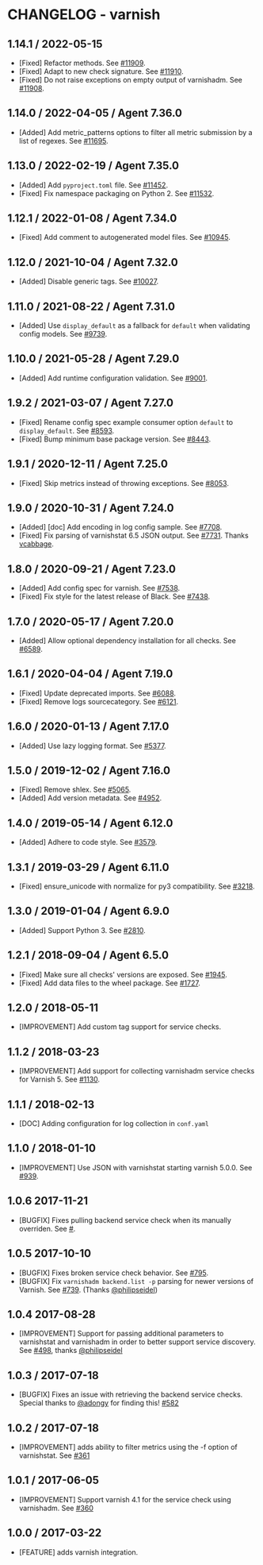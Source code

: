 # CHANGELOG - varnish

## 1.14.1 / 2022-05-15

* [Fixed] Refactor methods. See [#11909](https://github.com/DataDog/integrations-core/pull/11909).
* [Fixed] Adapt to new check signature. See [#11910](https://github.com/DataDog/integrations-core/pull/11910).
* [Fixed] Do not raise exceptions on empty output of varnishadm. See [#11908](https://github.com/DataDog/integrations-core/pull/11908).

## 1.14.0 / 2022-04-05 / Agent 7.36.0

* [Added] Add metric_patterns options to filter all metric submission by a list of regexes. See [#11695](https://github.com/DataDog/integrations-core/pull/11695).

## 1.13.0 / 2022-02-19 / Agent 7.35.0

* [Added] Add `pyproject.toml` file. See [#11452](https://github.com/DataDog/integrations-core/pull/11452).
* [Fixed] Fix namespace packaging on Python 2. See [#11532](https://github.com/DataDog/integrations-core/pull/11532).

## 1.12.1 / 2022-01-08 / Agent 7.34.0

* [Fixed] Add comment to autogenerated model files. See [#10945](https://github.com/DataDog/integrations-core/pull/10945).

## 1.12.0 / 2021-10-04 / Agent 7.32.0

* [Added] Disable generic tags. See [#10027](https://github.com/DataDog/integrations-core/pull/10027).

## 1.11.0 / 2021-08-22 / Agent 7.31.0

* [Added] Use `display_default` as a fallback for `default` when validating config models. See [#9739](https://github.com/DataDog/integrations-core/pull/9739).

## 1.10.0 / 2021-05-28 / Agent 7.29.0

* [Added] Add runtime configuration validation. See [#9001](https://github.com/DataDog/integrations-core/pull/9001).

## 1.9.2 / 2021-03-07 / Agent 7.27.0

* [Fixed] Rename config spec example consumer option `default` to `display_default`. See [#8593](https://github.com/DataDog/integrations-core/pull/8593).
* [Fixed] Bump minimum base package version. See [#8443](https://github.com/DataDog/integrations-core/pull/8443).

## 1.9.1 / 2020-12-11 / Agent 7.25.0

* [Fixed] Skip metrics instead of throwing exceptions. See [#8053](https://github.com/DataDog/integrations-core/pull/8053).

## 1.9.0 / 2020-10-31 / Agent 7.24.0

* [Added] [doc] Add encoding in log config sample. See [#7708](https://github.com/DataDog/integrations-core/pull/7708).
* [Fixed] Fix parsing of varnishstat 6.5 JSON output. See [#7731](https://github.com/DataDog/integrations-core/pull/7731). Thanks [vcabbage](https://github.com/vcabbage).

## 1.8.0 / 2020-09-21 / Agent 7.23.0

* [Added] Add config spec for varnish. See [#7538](https://github.com/DataDog/integrations-core/pull/7538).
* [Fixed] Fix style for the latest release of Black. See [#7438](https://github.com/DataDog/integrations-core/pull/7438).

## 1.7.0 / 2020-05-17 / Agent 7.20.0

* [Added] Allow optional dependency installation for all checks. See [#6589](https://github.com/DataDog/integrations-core/pull/6589).

## 1.6.1 / 2020-04-04 / Agent 7.19.0

* [Fixed] Update deprecated imports. See [#6088](https://github.com/DataDog/integrations-core/pull/6088).
* [Fixed] Remove logs sourcecategory. See [#6121](https://github.com/DataDog/integrations-core/pull/6121).

## 1.6.0 / 2020-01-13 / Agent 7.17.0

* [Added] Use lazy logging format. See [#5377](https://github.com/DataDog/integrations-core/pull/5377).

## 1.5.0 / 2019-12-02 / Agent 7.16.0

* [Fixed] Remove shlex. See [#5065](https://github.com/DataDog/integrations-core/pull/5065).
* [Added] Add version metadata. See [#4952](https://github.com/DataDog/integrations-core/pull/4952).

## 1.4.0 / 2019-05-14 / Agent 6.12.0

* [Added] Adhere to code style. See [#3579](https://github.com/DataDog/integrations-core/pull/3579).

## 1.3.1 / 2019-03-29 / Agent 6.11.0

* [Fixed] ensure_unicode with normalize for py3 compatibility. See [#3218](https://github.com/DataDog/integrations-core/pull/3218).

## 1.3.0 / 2019-01-04 / Agent 6.9.0

* [Added] Support Python 3. See [#2810](https://github.com/DataDog/integrations-core/pull/2810).

## 1.2.1 / 2018-09-04 / Agent 6.5.0

* [Fixed] Make sure all checks' versions are exposed. See [#1945](https://github.com/DataDog/integrations-core/pull/1945).
* [Fixed] Add data files to the wheel package. See [#1727](https://github.com/DataDog/integrations-core/pull/1727).

## 1.2.0 / 2018-05-11

* [IMPROVEMENT] Add custom tag support for service checks.

## 1.1.2 / 2018-03-23

* [IMPROVEMENT] Add support for collecting varnishadm service checks for Varnish 5. See [#1130](https://github.com/DataDog/integrations-core/issues/1130).

## 1.1.1 / 2018-02-13

* [DOC] Adding configuration for log collection in `conf.yaml`

## 1.1.0 / 2018-01-10

* [IMPROVEMENT] Use JSON with varnishstat starting varnish 5.0.0. See [#939](https://github.com/DataDog/integrations-core/pull/939).

## 1.0.6 2017-11-21

* [BUGFIX] Fixes pulling backend service check when its manually overriden. See [#](https://github.com/DataDog/integrations-core/issues/805).

## 1.0.5 2017-10-10

* [BUGFIX] Fixes broken service check behavior. See [#795](https://github.com/DataDog/integrations-core/issues/795).
* [BUGFIX] Fix `varnishadm backend.list -p` parsing for newer versions of Varnish. See [#739](https://github.com/DataDog/integrations-core/issues/739). (Thanks [@philipseidel](https://github.com/philipseidel))

## 1.0.4 2017-08-28

* [IMPROVEMENT] Support for passing additional parameters to varnishstat and varnishadm in order to better support service discovery. See [#498](https://github.com/DataDog/integrations-core/issues/498), thanks [@philipseidel](https://github.com/philipseidel)

## 1.0.3 / 2017-07-18

* [BUGFIX] Fixes an issue with retrieving the backend service checks. Special thanks to [@adongy](https://github.com/adongy) for finding this! [#582](https://github.com/DataDog/integrations-core/issues/582)

## 1.0.2 / 2017-07-18

* [IMPROVEMENT] adds ability to filter metrics using the -f option of varnishstat. See [#361](https://github.com/DataDog/integrations-core/issues/361)

## 1.0.1 / 2017-06-05

* [IMPROVEMENT] Support varnish 4.1 for the service check using varnishadm. See [#360](https://github.com/DataDog/integrations-core/issues/360)

## 1.0.0 / 2017-03-22

* [FEATURE] adds varnish integration.
